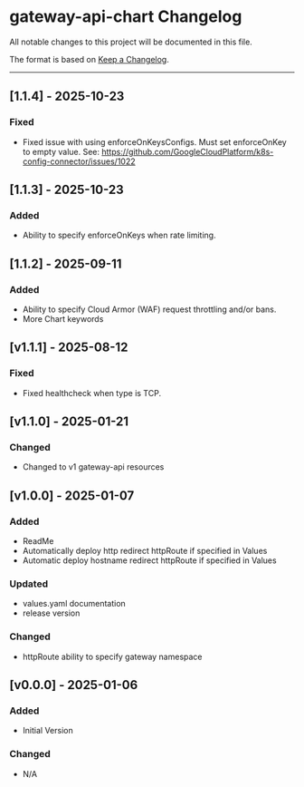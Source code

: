 # gateway-api-chart Changelog

All notable changes to this project will be documented in this file.

The format is based on [Keep a Changelog](https://keepachangelog.com/en/1.1.0/).

---

<!-- ## [vX.Y.Z] - UNRELEASED
### Highlights
### All Changes
- Added
- Updated
- Changed
- Fixed
- Deprecated
- Removed -->

## [1.1.4] - 2025-10-23

### Fixed

- Fixed issue with using enforceOnKeysConfigs. Must set enforceOnKey to empty value. See: https://github.com/GoogleCloudPlatform/k8s-config-connector/issues/1022

## [1.1.3] - 2025-10-23

### Added

- Ability to specify enforceOnKeys when rate limiting.

## [1.1.2] - 2025-09-11

### Added

- Ability to specify Cloud Armor (WAF) request throttling and/or bans.
- More Chart keywords

## [v1.1.1] - 2025-08-12

### Fixed

- Fixed healthcheck when type is TCP.

## [v1.1.0] - 2025-01-21

### Changed

- Changed to v1 gateway-api resources

## [v1.0.0] - 2025-01-07

### Added

- ReadMe
- Automatically deploy http redirect httpRoute if specified in Values
- Automatic deploy hostname redirect httpRoute if specified in Values

### Updated

- values.yaml documentation
- release version

### Changed

- httpRoute ability to specify gateway namespace

## [v0.0.0] - 2025-01-06

### Added

- Initial Version

### Changed

- N/A